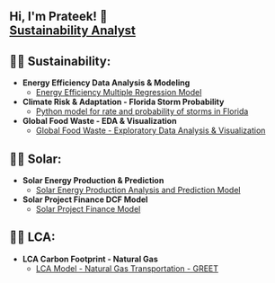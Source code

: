 ## Hi, I'm Prateek! 🙂 <br/><a href="https://www.linkedin.com/in/dprateek/">Sustainability Analyst</a> <a href="https://github.com/dvd1587"></a> 

<h2>👨‍💻 Sustainability:</h2>

- <b>Energy Efficiency Data Analysis & Modeling</b>
  - [Energy Efficiency Multiple Regression Model](https://github.com/dvd1587/energy_eff_olm)
- <b>Climate Risk & Adaptation - Florida Storm Probability</b>
  - [Python model for rate and probability of storms in Florida](https://github.com/dvd1587/storm_probability)   
- <b>Global Food Waste - EDA & Visualization</b>
  - [Global Food Waste - Exploratory Data Analysis & Visualization](https://github.com/dvd1587/food_waste_eda)   

<h2>👨‍💻 Solar:</h2>

- <b>Solar Energy Production & Prediction</b>
  - [Solar Energy Production Analysis and Prediction Model](https://github.com/dvd1587/solar_prod_pred)
- <b>Solar Project Finance DCF Model</b>
  - [Solar Project Finance Model](https://github.com/dvd1587/solar_project_finance)  

<h2>👨‍💻 LCA:</h2>

- <b>LCA Carbon Footprint - Natural Gas</b>
  - [LCA Model - Natural Gas Transportation - GREET](https://github.com/dvd1587/greet_LCA)
 
<!--
**dvd1587/dvd1587** is a ✨ _special_ ✨ repository because its `README.md` (this file) appears on your GitHub profile.

Here are some ideas to get you started:

- 🔭 I’m currently working on ...
- 🌱 I’m currently learning ...
- 👯 I’m looking to collaborate on ...
- 🤔 I’m looking for help with ...
- 💬 Ask me about ...
- 📫 How to reach me: ...
- 😄 Pronouns: ...
- ⚡ Fun fact: ...
-->
